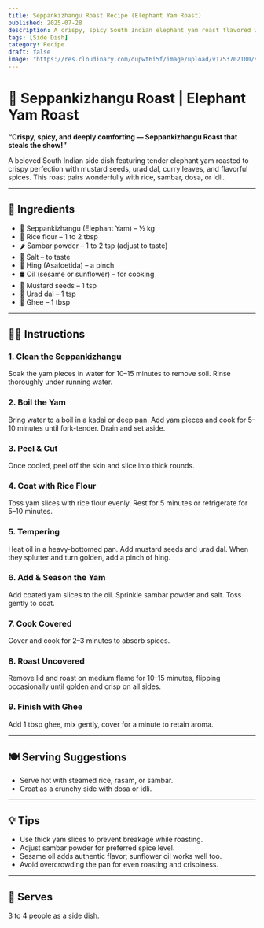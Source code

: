 ```yaml
---
title: Seppankizhangu Roast Recipe (Elephant Yam Roast)  
published: 2025-07-28  
description: A crispy, spicy South Indian elephant yam roast flavored with mustard seeds, curry leaves, and aromatic spices. Perfect as a side with rice, sambar, or dosa.  
tags: [Side Dish]   
category: Recipe  
draft: false  
image: "https://res.cloudinary.com/dupwt6i5f/image/upload/v1753702100/seppankizhangu_roast.jpg"  
---
```


# 🥔 Seppankizhangu Roast | Elephant Yam Roast

**“Crispy, spicy, and deeply comforting — Seppankizhangu Roast that steals the show!”**

A beloved South Indian side dish featuring tender elephant yam roasted to crispy perfection with mustard seeds, urad dal, curry leaves, and flavorful spices. This roast pairs wonderfully with rice, sambar, dosa, or idli.

---

## 📝 Ingredients

- 🥔 Seppankizhangu (Elephant Yam) – ½ kg  
- 🌾 Rice flour – 1 to 2 tbsp  
- 🌶️ Sambar powder – 1 to 2 tsp (adjust to taste)  
- 🧂 Salt – to taste  
- 🔸 Hing (Asafoetida) – a pinch  
- 🛢️ Oil (sesame or sunflower) – for cooking  
- 🌱 Mustard seeds – 1 tsp  
- 🌾 Urad dal – 1 tsp  
- 🧈 Ghee – 1 tbsp  

---

## 👩‍🍳 Instructions

### 1. Clean the Seppankizhangu  
Soak the yam pieces in water for 10–15 minutes to remove soil. Rinse thoroughly under running water.

### 2. Boil the Yam  
Bring water to a boil in a kadai or deep pan. Add yam pieces and cook for 5–10 minutes until fork-tender. Drain and set aside.

### 3. Peel & Cut  
Once cooled, peel off the skin and slice into thick rounds.

### 4. Coat with Rice Flour  
Toss yam slices with rice flour evenly. Rest for 5 minutes or refrigerate for 5–10 minutes.

### 5. Tempering  
Heat oil in a heavy-bottomed pan. Add mustard seeds and urad dal. When they splutter and turn golden, add a pinch of hing.

### 6. Add & Season the Yam  
Add coated yam slices to the oil. Sprinkle sambar powder and salt. Toss gently to coat.

### 7. Cook Covered  
Cover and cook for 2–3 minutes to absorb spices.

### 8. Roast Uncovered  
Remove lid and roast on medium flame for 10–15 minutes, flipping occasionally until golden and crisp on all sides.

### 9. Finish with Ghee  
Add 1 tbsp ghee, mix gently, cover for a minute to retain aroma.

---

## 🍽️ Serving Suggestions

- Serve hot with steamed rice, rasam, or sambar.  
- Great as a crunchy side with dosa or idli.

---

## 💡 Tips

- Use thick yam slices to prevent breakage while roasting.  
- Adjust sambar powder for preferred spice level.  
- Sesame oil adds authentic flavor; sunflower oil works well too.  
- Avoid overcrowding the pan for even roasting and crispiness.

---

## 👥 Serves

3 to 4 people as a side dish.
